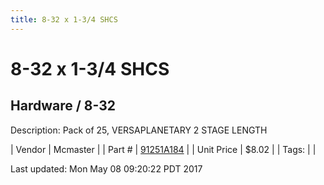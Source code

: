 ```yaml
---
title: 8-32 x 1-3/4 SHCS
---
```


# 8-32 x 1-3/4 SHCS
## Hardware / 8-32
Description: 	Pack of 25, VERSAPLANETARY 2 STAGE LENGTH 

| Vendor | Mcmaster | 
| Part # | [91251A184](https://www.mcmaster.com/#91251A184) | 
| Unit Price | $8.02 | 
| Tags: |  | 

Last updated: Mon May 08 09:20:22 PDT 2017